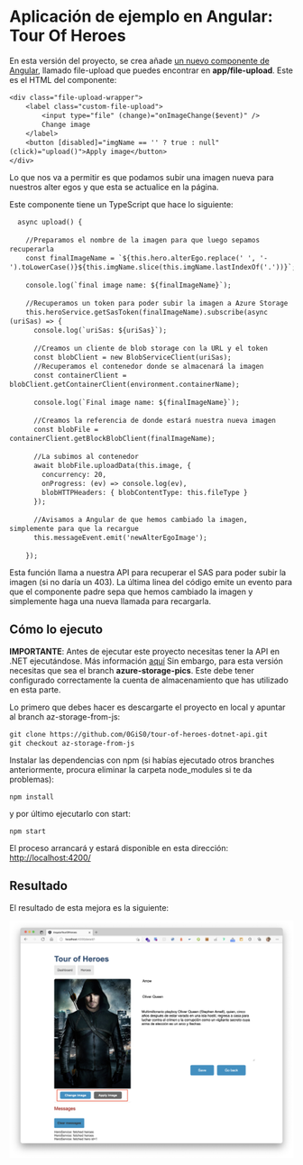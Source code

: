# Aplicación de ejemplo en Angular: Tour Of Heroes

En esta versión del proyecto, se crea añade [un nuevo componente de Angular](https://angular.io/tutorial/toh-pt3), llamado file-upload que puedes encontrar en **app/file-upload**. Este es el HTML del componente:

```
<div class="file-upload-wrapper">
    <label class="custom-file-upload">
        <input type="file" (change)="onImageChange($event)" />
        Change image
    </label>
    <button [disabled]="imgName == '' ? true : null" (click)="upload()">Apply image</button>
</div>
```

Lo que nos va a permitir es que podamos subir una imagen nueva para nuestros alter egos y que esta se actualice en la página.

Este componente tiene un TypeScript que hace lo siguiente:

```
  async upload() {

    //Preparamos el nombre de la imagen para que luego sepamos recuperarla
    const finalImageName = `${this.hero.alterEgo.replace(' ', '-').toLowerCase()}${this.imgName.slice(this.imgName.lastIndexOf('.'))}`;

    console.log(`final image name: ${finalImageName}`);

    //Recuperamos un token para poder subir la imagen a Azure Storage
    this.heroService.getSasToken(finalImageName).subscribe(async (uriSas) => {
      console.log(`uriSas: ${uriSas}`);

      //Creamos un cliente de blob storage con la URL y el token
      const blobClient = new BlobServiceClient(uriSas);
      //Recuperamos el contenedor donde se almacenará la imagen
      const containerClient = blobClient.getContainerClient(environment.containerName);

      console.log(`Final image name: ${finalImageName}`);

      //Creamos la referencia de donde estará nuestra nueva imagen
      const blobFile = containerClient.getBlockBlobClient(finalImageName);

      //La subimos al contenedor
      await blobFile.uploadData(this.image, {
        concurrency: 20,
        onProgress: (ev) => console.log(ev),
        blobHTTPHeaders: { blobContentType: this.fileType }
      });

      //Avisamos a Angular de que hemos cambiado la imagen, simplemente para que la recargue
      this.messageEvent.emit('newAlterEgoImage');

    });
```

Esta función llama a nuestra API para recuperar el SAS para poder subir la imagen (si no daría un 403). La última linea del código emite un evento para que el componente padre sepa que hemos cambiado la imagen y simplemente haga una nueva llamada para recargarla.

## Cómo lo ejecuto

**IMPORTANTE**: Antes de ejecutar este proyecto necesitas tener la API en .NET ejecutándose. Más información [aquí](https://github.com/0GiS0/tour-of-heroes-dotnet-api) Sin embargo, para esta versión necesitas que sea el branch **azure-storage-pics**. Este debe tener configurado correctamente la cuenta de almacenamiento que has utilizado en esta parte.

Lo primero que debes hacer es descargarte el proyecto en local y apuntar al branch az-storage-from-js:

```
git clone https://github.com/0GiS0/tour-of-heroes-dotnet-api.git
git checkout az-storage-from-js
```

Instalar las dependencias con npm (si habías ejecutado otros branches anteriormente, procura eliminar la carpeta node_modules si te da problemas):

```
npm install
```

y por último ejecutarlo con start:

```
npm start
```

El proceso arrancará y estará disponible en esta dirección: [http://localhost:4200/](http://localhost:4200/)

## Resultado

El resultado de esta mejora es la siguiente:

![Resultado de az-storage-from-js](images/az-storage-from-js%20resultado.png)